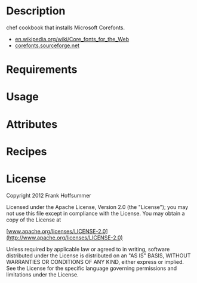 # Description

chef cookbook that installs Microsoft Corefonts.

* [en.wikipedia.org/wiki/Core_fonts_for_the_Web](http://en.wikipedia.org/wiki/Core_fonts_for_the_Web)
* [corefonts.sourceforge.net](http://corefonts.sourceforge.net/)

# Requirements

# Usage

# Attributes

# Recipes

# License

Copyright 2012 Frank Hoffsummer

Licensed under the Apache License, Version 2.0 (the "License");
you may not use this file except in compliance with the License.
You may obtain a copy of the License at

 [www.apache.org/licenses/LICENSE-2.0](http://www.apache.org/licenses/LICENSE-2.0)

Unless required by applicable law or agreed to in writing, software
distributed under the License is distributed on an "AS IS" BASIS,
WITHOUT WARRANTIES OR CONDITIONS OF ANY KIND, either express or implied.
See the License for the specific language governing permissions and
limitations under the License.
